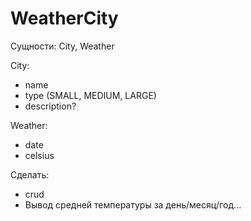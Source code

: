 # WeatherCity

Сущности: City, Weather

City:
- name
- type (SMALL, MEDIUM, LARGE)
- description?

Weather:
- date
- celsius

Сделать:
- crud
- Вывод средней температуры за день/месяц/год...

